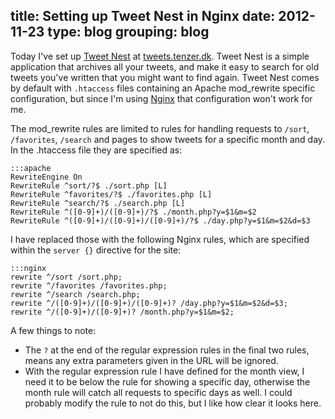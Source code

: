 title: Setting up Tweet Nest in Nginx
date: 2012-11-23
type: blog
grouping: blog
---
Today I've set up [Tweet Nest](http://pongsocket.com/tweetnest/) at [tweets.tenzer.dk](http://tweets.tenzer.dk/). Tweet Nest is a simple application that archives all your tweets, and make it easy to search for old tweets you've written that you might want to find again. Tweet Nest comes by default with `.htaccess` files containing an Apache mod_rewrite specific configuration, but since I'm using [Nginx](http://nginx.org/) that configuration won't work for me.

The mod_rewrite rules are limited to rules for handling requests to `/sort`, `/favorites`, `/search` and pages to show tweets for a specific month and day. In the .htaccess file they are specified as:

    :::apache
    RewriteEngine On
    RewriteRule ^sort/?$ ./sort.php [L]
    RewriteRule ^favorites/?$ ./favorites.php [L]
    RewriteRule ^search/?$ ./search.php [L]
    RewriteRule ^([0-9]+)/([0-9]+)/?$ ./month.php?y=$1&m=$2
    RewriteRule ^([0-9]+)/([0-9]+)/([0-9]+)/?$ ./day.php?y=$1&m=$2&d=$3

I have replaced those with the following Nginx rules, which are specified within the `server {}` directive for the site:

    :::nginx
    rewrite ^/sort /sort.php;
    rewrite ^/favorites /favorites.php;
    rewrite ^/search /search.php;
    rewrite ^/([0-9]+)/([0-9]+)/([0-9]+)? /day.php?y=$1&m=$2&d=$3;
    rewrite ^/([0-9]+)/([0-9]+)? /month.php?y=$1&m=$2;

A few things to note:

- The `?` at the end of the regular expression rules in the final two rules, means any extra parameters given in the URL will be ignored.
- With the regular expression rule I have defined for the month view, I need it to be below the rule for showing a specific day, otherwise the month rule will catch all requests to specific days as well. I could probably modify the rule to not do this, but I like how clear it looks here.
